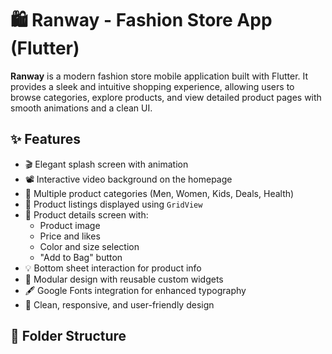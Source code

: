 # 🛍️ Ranway - Fashion Store App (Flutter)

**Ranway** is a modern fashion store mobile application built with Flutter. It provides a sleek and intuitive shopping experience, allowing users to browse categories, explore products, and view detailed product pages with smooth animations and a clean UI.

## ✨ Features

- 🎬 Elegant splash screen with animation
- 📽️ Interactive video background on the homepage
- 👗 Multiple product categories (Men, Women, Kids, Deals, Health)
- 🛒 Product listings displayed using `GridView`
- 🧾 Product details screen with:
  - Product image
  - Price and likes
  - Color and size selection
  - "Add to Bag" button
- 💡 Bottom sheet interaction for product info
- 🧩 Modular design with reusable custom widgets
- 🖋️ Google Fonts integration for enhanced typography
- 🎨 Clean, responsive, and user-friendly design

## 📂 Folder Structure

